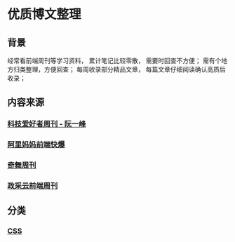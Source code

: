 # 优质博文整理

## 背景
经常看前端周刊等学习资料， 累计笔记比较零散， 需要时回查不方便； 需有个地方归类整理，方便回查；
每周收录部分精品文章， 每篇文章仔细阅读确认高质后收录；


## 内容来源
### [科技爱好者周刊 - 阮一峰](https://github.com/ruanyf/weekly)
### [阿里妈妈前端快爆](https://www.zhihu.com/column/mm-fe)
### [奇舞周刊](https://weekly.75.team/)
### [政采云前端周刊](https://weekly.zoo.team/)

## 分类
### [CSS](https://github.com/wteam-xq/testDemo/blob/master/fe_blog/CSS.md)